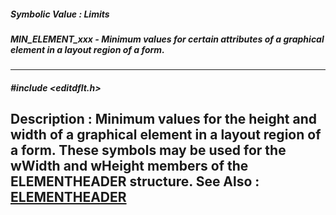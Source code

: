 ##### Symbolic Value : Limits
##### MIN_ELEMENT_xxx - Minimum values for certain attributes of a graphical element in a layout region of a form.
---
##### #include <editdflt.h>
**Description :**
Minimum values for the height and width of a graphical element in a layout 
region of a form.  These symbols may be used for the wWidth and wHeight members 
of the ELEMENTHEADER structure.
**See Also :**
[ELEMENTHEADER](D:/md_files/ELEMENTHEADER.md)
---
